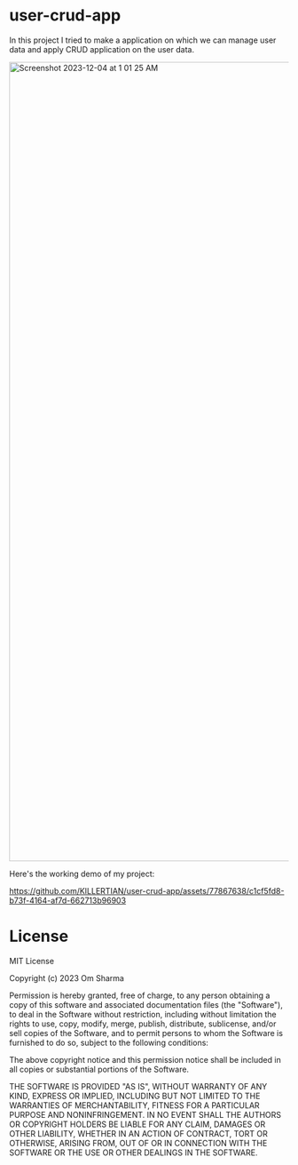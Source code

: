 # user-crud-app

In this project I tried to make a application on which we can manage user data and apply CRUD application on the user data.


<img width="1439" alt="Screenshot 2023-12-04 at 1 01 25 AM" src="https://github.com/KILLERTIAN/user-crud-app/assets/77867638/6d58a6d4-a927-4c97-ac31-d1f63fb3fc92">

Here's the working demo of my project:

https://github.com/KILLERTIAN/user-crud-app/assets/77867638/c1cf5fd8-b73f-4164-af7d-662713b96903

# License

MIT License

Copyright (c) 2023 Om Sharma

Permission is hereby granted, free of charge, to any person obtaining a copy of this software and associated documentation files (the "Software"), to deal in the Software without restriction, including without limitation the rights to use, copy, modify, merge, publish, distribute, sublicense, and/or sell copies of the Software, and to permit persons to whom the Software is furnished to do so, subject to the following conditions:

The above copyright notice and this permission notice shall be included in all copies or substantial portions of the Software.

THE SOFTWARE IS PROVIDED "AS IS", WITHOUT WARRANTY OF ANY KIND, EXPRESS OR IMPLIED, INCLUDING BUT NOT LIMITED TO THE WARRANTIES OF MERCHANTABILITY, FITNESS FOR A PARTICULAR PURPOSE AND NONINFRINGEMENT. IN NO EVENT SHALL THE AUTHORS OR COPYRIGHT HOLDERS BE LIABLE FOR ANY CLAIM, DAMAGES OR OTHER LIABILITY, WHETHER IN AN ACTION OF CONTRACT, TORT OR OTHERWISE, ARISING FROM, OUT OF OR IN CONNECTION WITH THE SOFTWARE OR THE USE OR OTHER DEALINGS IN THE SOFTWARE.
